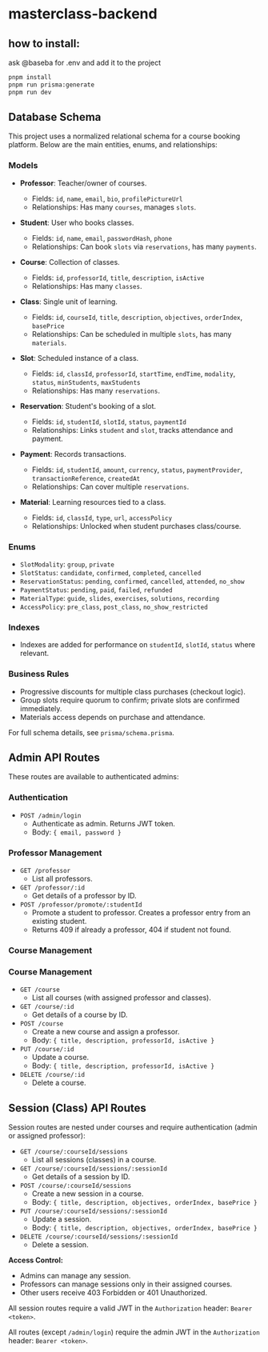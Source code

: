# masterclass-backend

## how to install:

ask @baseba for .env and add it to the project

```bash
pnpm install
pnpm run prisma:generate
pnpm run dev
```

## Database Schema

This project uses a normalized relational schema for a course booking platform. Below are the main entities, enums, and relationships:

### Models

- **Professor**: Teacher/owner of courses.
  - Fields: `id`, `name`, `email`, `bio`, `profilePictureUrl`
  - Relationships: Has many `courses`, manages `slots`.

- **Student**: User who books classes.
  - Fields: `id`, `name`, `email`, `passwordHash`, `phone`
  - Relationships: Can book `slots` via `reservations`, has many `payments`.

- **Course**: Collection of classes.
  - Fields: `id`, `professorId`, `title`, `description`, `isActive`
  - Relationships: Has many `classes`.

- **Class**: Single unit of learning.
  - Fields: `id`, `courseId`, `title`, `description`, `objectives`, `orderIndex`, `basePrice`
  - Relationships: Can be scheduled in multiple `slots`, has many `materials`.

- **Slot**: Scheduled instance of a class.
  - Fields: `id`, `classId`, `professorId`, `startTime`, `endTime`, `modality`, `status`, `minStudents`, `maxStudents`
  - Relationships: Has many `reservations`.

- **Reservation**: Student's booking of a slot.
  - Fields: `id`, `studentId`, `slotId`, `status`, `paymentId`
  - Relationships: Links `student` and `slot`, tracks attendance and payment.

- **Payment**: Records transactions.
  - Fields: `id`, `studentId`, `amount`, `currency`, `status`, `paymentProvider`, `transactionReference`, `createdAt`
  - Relationships: Can cover multiple `reservations`.

- **Material**: Learning resources tied to a class.
  - Fields: `id`, `classId`, `type`, `url`, `accessPolicy`
  - Relationships: Unlocked when student purchases class/course.

### Enums

- `SlotModality`: `group`, `private`
- `SlotStatus`: `candidate`, `confirmed`, `completed`, `cancelled`
- `ReservationStatus`: `pending`, `confirmed`, `cancelled`, `attended`, `no_show`
- `PaymentStatus`: `pending`, `paid`, `failed`, `refunded`
- `MaterialType`: `guide`, `slides`, `exercises`, `solutions`, `recording`
- `AccessPolicy`: `pre_class`, `post_class`, `no_show_restricted`

### Indexes

- Indexes are added for performance on `studentId`, `slotId`, `status` where relevant.

### Business Rules

- Progressive discounts for multiple class purchases (checkout logic).
- Group slots require quorum to confirm; private slots are confirmed immediately.
- Materials access depends on purchase and attendance.

For full schema details, see `prisma/schema.prisma`.

## Admin API Routes

These routes are available to authenticated admins:

### Authentication

- `POST /admin/login`
  - Authenticate as admin. Returns JWT token.
  - Body: `{ email, password }`

### Professor Management

- `GET /professor`
  - List all professors.
- `GET /professor/:id`
  - Get details of a professor by ID.
- `POST /professor/promote/:studentId`
  - Promote a student to professor. Creates a professor entry from an existing student.
  - Returns 409 if already a professor, 404 if student not found.

### Course Management

### Course Management

- `GET /course`
  - List all courses (with assigned professor and classes).
- `GET /course/:id`
  - Get details of a course by ID.
- `POST /course`
  - Create a new course and assign a professor.
  - Body: `{ title, description, professorId, isActive }`
- `PUT /course/:id`
  - Update a course.
  - Body: `{ title, description, professorId, isActive }`
- `DELETE /course/:id`
  - Delete a course.

## Session (Class) API Routes

Session routes are nested under courses and require authentication (admin or assigned professor):

- `GET /course/:courseId/sessions`
  - List all sessions (classes) in a course.
- `GET /course/:courseId/sessions/:sessionId`
  - Get details of a session by ID.
- `POST /course/:courseId/sessions`
  - Create a new session in a course.
  - Body: `{ title, description, objectives, orderIndex, basePrice }`
- `PUT /course/:courseId/sessions/:sessionId`
  - Update a session.
  - Body: `{ title, description, objectives, orderIndex, basePrice }`
- `DELETE /course/:courseId/sessions/:sessionId`
  - Delete a session.

**Access Control:**

- Admins can manage any session.
- Professors can manage sessions only in their assigned courses.
- Other users receive 403 Forbidden or 401 Unauthorized.

All session routes require a valid JWT in the `Authorization` header: `Bearer <token>`.

All routes (except `/admin/login`) require the admin JWT in the `Authorization` header: `Bearer <token>`.
